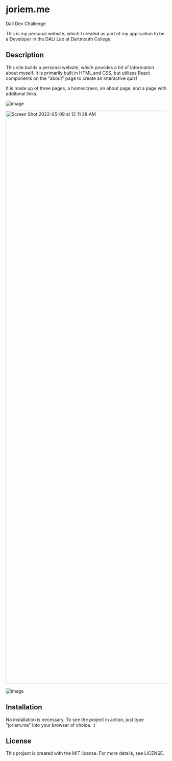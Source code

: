 # joriem.me
Dali Dev Challenge

This is my personal website, which I created as part of my application to be a Developer in the DALI Lab at Dartmouth College. 

## Description
This site builds a personal website, which provides a bit of information about myself. It is primarily built in HTML and CSS, but utilizes React components on the "about" page to create an interactive quiz!

It is made up of three pages, a homescreen, an about page, and a page with additonal links. 

![image](https://user-images.githubusercontent.com/59182265/167340082-632cc394-88d4-4d5b-a58a-e7b79ca224db.png)

<img width="1792" alt="Screen Shot 2022-05-09 at 12 11 28 AM" src="https://user-images.githubusercontent.com/59182265/167340202-2887ddeb-f334-40b7-bd6e-60b70f3f4e2e.png">

![image](https://user-images.githubusercontent.com/59182265/167340226-e7893d72-5494-4106-9ca0-b6b2f953bd94.png)

## Installation
No installation is necessary. To see the project in action, just type "joriem.me" into your browser of choice. :)

## License 
This project is created with the MIT license. For more details, see LICENSE.
